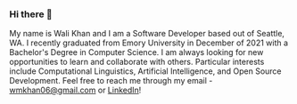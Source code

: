 ### Hi there 👋

My name is Wali Khan and I am a Software Developer based out of Seattle, WA. I recently graduated from Emory University in December of 2021 with a Bachelor's Degree in Computer Science. I am always looking for new opportunities to learn and collaborate with others. Particular interests include Computational Linguistics, Artificial Intelligence, and Open Source Development. Feel free to reach me through my email - wmkhan06@gmail.com or <a href="https://www.linkedin.com/in/wali-khan-68238a205/">LinkedIn</a>!  


